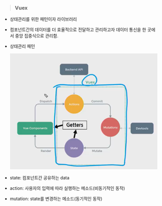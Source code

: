 > ### Vuex

- 상태관리를 위한 패턴이자 라이브러리

- 컴포넌트간의 데이터를 더 효율적으로 전달하고 관리하고자  데이터 통신을 한 곳에서 중앙 집중식으로 관리함.

- 상태관리 패턴

  ![image-20201113124709375](image-20201113124709375.png)

- state: 컴포넌트간 공유하는 data

- action: 사용자의 입력에 따라 실행하는 메소드(비동기적인 동작)

- mutation: state를 변경하는 메소드(동기적인 동작)

  

